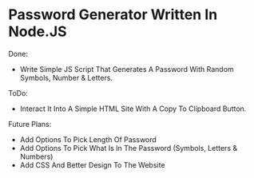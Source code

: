 # Password Generator Written In Node.JS

Done:
- Write Simple JS Script That Generates A Password With Random Symbols, Number & Letters.

ToDo:
- Interact It Into A Simple HTML Site With A Copy To Clipboard Button.

Future Plans:
- Add Options To Pick Length Of Password 
- Add Options To Pick What Is In The Password (Symbols, Letters & Numbers)
- Add CSS And Better Design To The Website
